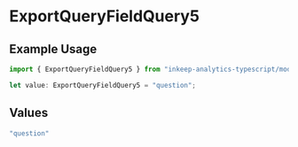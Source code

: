 # ExportQueryFieldQuery5

## Example Usage

```typescript
import { ExportQueryFieldQuery5 } from "inkeep-analytics-typescript/models/operations";

let value: ExportQueryFieldQuery5 = "question";
```

## Values

```typescript
"question"
```